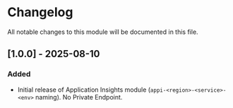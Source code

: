 # Changelog

All notable changes to this module will be documented in this file.

## [1.0.0] - 2025-08-10
### Added
- Initial release of Application Insights module (`appi-<region>-<service>-<env>` naming). No Private Endpoint.


